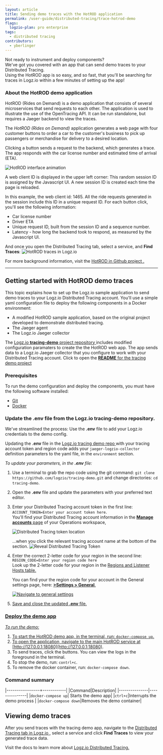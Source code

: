```yaml
---
layout: article
title: Sending demo traces with the HotROD application
permalink: /user-guide/distributed-tracing/trace-hotrod-demo
flags:
  logzio-plan: pro enterprise
tags:
  - distributed tracing
contributors:
  - yberlinger
---
```

Not ready to instrument and deploy components? <br>
We've got you covered with an app that can send demo traces to your Distributed Tracing. 
<br>Using the HotROD app is so easy, and so fast, that you'll be searching for traces in Logz.io within a few minutes of setting up the app! 

### About the HotROD demo application

HotROD (Rides on Demand) is a demo application that consists of several microservices that send requests to each other. The application is used to illustrate the use of the OpenTracing API. It can be run standalone, but requires a Jaeger backend to view the traces. 

The _HotROD (Rides on Demand)_ application generates a web page with four customer buttons to order a car to the customer's business to pick up passengers or merchandise for delivery to a desired location. 

Clicking a button sends a request to the backend, which generates a trace. The app responds with the car license number and estimated time of arrival (ETA). 

<!-- ![HotROD interface image](https://dytvr9ot2sszz.cloudfront.net/logz-docs/distributed-tracing/tracing-hotrod.png) -->

![HotROD interface animation](https://dytvr9ot2sszz.cloudfront.net/logz-docs/distributed-tracing/tracing-hotrod-anim8.gif)

A web client ID is displayed in the upper left corner:  This random session ID is assigned by the Javascript UI. A new session ID is created each time the page is reloaded.  

In this example, the web client id: 1465. All the ride requests generated in the session include this ID in a unique request ID. For each button click, you'll see the following information: 

+ Car license number
+ Driver ETA
+ Unique request ID, built from the session ID and a sequence number. 
+ Latency - how long the backend took to respond, as measured by the Javascript UI.


And once you open the Distributed Tracing tab, select a service, and **Find Traces**: ![HotROD traces in Logz.io](https://dytvr9ot2sszz.cloudfront.net/logz-docs/distributed-tracing/traces-hotrod-res8lts.png)

For more background information, visit the <a href ="https://github.com/jaegertracing/jaeger/tree/master/examples/hotrod" target="_blank">  HotROD in Github project <i class="fas fa-external-link-alt"></i>. </a> 

---

## Getting started with HotROD demo traces 

This topic explains how to set up the Logz.io sample application to send demo traces to your Logz.io Distributed Tracing account. You'll use a simple yaml configuration file to deploy the following components in a Docker environment:

+ A modified HotROD sample application, based on the original project developed to demonstrate distributed tracing.
+ The Jaeger agent
+ The Logz.io Jaeger collector

The <a href ="https://github.com/logzio/tracing-demo"  target="_blank">  Logz.io **tracing-demo** project repository <i class="fas fa-external-link-alt"></i> </a> includes modified configuration paramaters to create the the HotROD web app. The app sends data to a Logz.io Jaeger collector that you configure to work with your Distributed Tracing account.  Click to open the <a href ="https://github.com/logzio/tracing-demo/blob/main/README.md" target="_blank"> **README** for the tracing demo project </a>

<!--The configuration repository <a href ="https://github.com/logzio/tracing-demo"  target="_blank">  is here <i class="fas fa-external-link-alt"></i> </a>. -->

### Prerequisites

To run the demo configuration and deploy the components, you must have the following software installed: 

+ <a href ="https://git-scm.com/book/en/v2/Getting-Started-Installing-Git" target="_blank"> Git  <i class="fas fa-external-link-alt"></i>  </a>  
+ <a href ="https://docs.docker.com/get-docker/" target="_blank"> Docker  <i class="fas fa-external-link-alt"></i> </a>  

### Update the **.env** file from the Logz.io tracing-demo repository.

We've streamlined the process: Use the **.env** file to add your Logz.io credentials to the demo config. 

Updating the **.env** file in the <a href ="https://github.com/logzio/tracing-demo" target="_blank"> Logz.io tracing demo repo <i class="fas fa-external-link-alt"></i>  </a> with your tracing account token and region code 
adds your `jaeger-logzio-collector` definition parameters to the yaml file, in the `environment` section.

_To update your parameters, in the **.env** file:_ 

1. Use a terminal to grab the repo code using the git command:  `git clone https://github.com/logzio/tracing-demo.git` and change directories: `cd tracing-demo`.
1. Open the **.env** file and update the parameters with your preferred text editor.
1. Enter your Distributed Tracing account token in the first line: `ACCOUNT_TOKEN=Enter your account token here`. 
<br>    You'll find your Distributed Tracing account information in the <a href="https://app.logz.io/#/dashboard/settings/manage-accounts" target ="_blank"> **Manage accounts** page</a> of your Operations workspace, 

    ![Distributed Tracing token location](https://dytvr9ot2sszz.cloudfront.net/logz-docs/distributed-tracing/tracing-token1.png)

    ...when you click the relevant tracing account name at the bottom of the section.
        ![Reveal Distributed Tracing Token](https://dytvr9ot2sszz.cloudfront.net/logz-docs/distributed-tracing/trace-acct-tokeninfo11.gif)

1. Enter the correct 2-letter code for your region in the second line: `REGION_CODE=Enter your region code here`<br>
    Look up the 2-letter code for your region in the <a href="/user-guide/accounts/account-regionhtml#available-regions" target ="_blank"> Regions and Listener Hosts table.</a> 
   
    You can find your the region code for your account in the General settings page, here: <a href="https://app.logz.io/#/dashboard/settings/general" target ="_blank"> **<i class="li li-gear"></i> >Settings > General**.

    ![Navigate to general settings](https://dytvr9ot2sszz.cloudfront.net/logz-docs/distributed-tracing/general-settings1.png)


1. Save and close the updated **.env** file.     


### Deploy the demo app

_To run the demo:_

1. To start the HotROD demo app, in the terminal, run: `docker-compose up`.
2. To open the application, navigate to the main HotROD service at [http://127.0.0.1:18080](http://127.0.0.1:18080).
3. To send traces, click the buttons.
    You can view the logs in the foreground in the terminal. 
4. To stop the demo, run: `contrl+c`.
5. To remove the docker container, run: `docker-compose down`.

### Command summary

|-----------------+------------|
|Command|Description|
|---------------|---------------|
|`docker-compose up`| Starts the demo app|
|`ctrl+c`|Interrupts the demo process |
|`docker-compose down`|Removes the demo container|


## Viewing demo traces

After you send traces with the tracing demo app, navigate to the <a href = "https://app.logz.io/#/dashboard/jaeger/search?switchToAccountId=2977"  target ="_blank"> Distributed Tracing tab in Logz.io </a>, select a service and click **Find Traces** to view your generated trace data.    

Visit the docs to learn more about <a href=" /user-guide/distributed-tracing"  target ="_blank"> Logz.io Distributed Tracing. </a>

